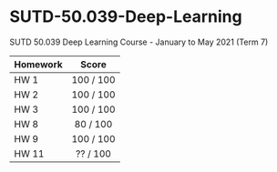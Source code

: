 # SUTD-50.039-Deep-Learning
SUTD 50.039 Deep Learning Course - January to May 2021 (Term 7)

| Homework    | Score      |
| ----------- |:---------: |
| HW 1        | 100 / 100  |
| HW 2        | 100 / 100  |
| HW 3        | 100 / 100  |
| HW 8        | 80 / 100   |
| HW 9        | 100 / 100  |
| HW 11       | ?? / 100   |
